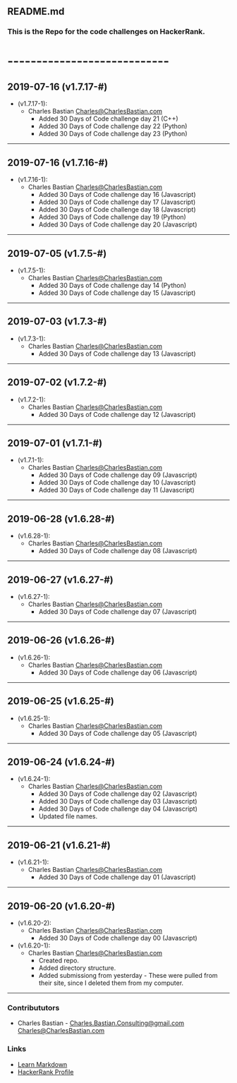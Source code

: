 ## README.md
### This is the Repo for the code challenges on HackerRank.
### 
# ----------------------------
## 2019-07-16 (v1.7.17-#)
- (v1.7.17-1):
    - Charles Bastian <Charles@CharlesBastian.com>
        - Added 30 Days of Code challenge day 21 (C++)
        - Added 30 Days of Code challenge day 22 (Python)
        - Added 30 Days of Code challenge day 23 (Python)
---
## 2019-07-16 (v1.7.16-#)
- (v1.7.16-1):
    - Charles Bastian <Charles@CharlesBastian.com>
        - Added 30 Days of Code challenge day 16 (Javascript)
        - Added 30 Days of Code challenge day 17 (Javascript)
        - Added 30 Days of Code challenge day 18 (Javascript)
        - Added 30 Days of Code challenge day 19 (Python)
        - Added 30 Days of Code challenge day 20 (Javascript)
---
## 2019-07-05 (v1.7.5-#)
- (v1.7.5-1):
    - Charles Bastian <Charles@CharlesBastian.com>
        - Added 30 Days of Code challenge day 14 (Python)
        - Added 30 Days of Code challenge day 15 (Javascript)
---
## 2019-07-03 (v1.7.3-#)
- (v1.7.3-1):
    - Charles Bastian <Charles@CharlesBastian.com>
        - Added 30 Days of Code challenge day 13 (Javascript)
---
## 2019-07-02 (v1.7.2-#)
- (v1.7.2-1):
    - Charles Bastian <Charles@CharlesBastian.com>
        - Added 30 Days of Code challenge day 12 (Javascript)
---
## 2019-07-01 (v1.7.1-#)
- (v1.7.1-1):
    - Charles Bastian <Charles@CharlesBastian.com>
        - Added 30 Days of Code challenge day 09 (Javascript)
        - Added 30 Days of Code challenge day 10 (Javascript)
        - Added 30 Days of Code challenge day 11 (Javascript)
---
## 2019-06-28 (v1.6.28-#)
- (v1.6.28-1):
    - Charles Bastian <Charles@CharlesBastian.com>
        - Added 30 Days of Code challenge day 08 (Javascript)
---
## 2019-06-27 (v1.6.27-#)
- (v1.6.27-1):
    - Charles Bastian <Charles@CharlesBastian.com>
        - Added 30 Days of Code challenge day 07 (Javascript)
---
## 2019-06-26 (v1.6.26-#)
- (v1.6.26-1):
    - Charles Bastian <Charles@CharlesBastian.com>
        - Added 30 Days of Code challenge day 06 (Javascript)
---
## 2019-06-25 (v1.6.25-#)
- (v1.6.25-1):
    - Charles Bastian <Charles@CharlesBastian.com>
        - Added 30 Days of Code challenge day 05 (Javascript)
---
## 2019-06-24 (v1.6.24-#)
- (v1.6.24-1):
    - Charles Bastian <Charles@CharlesBastian.com>
        - Added 30 Days of Code challenge day 02 (Javascript)
        - Added 30 Days of Code challenge day 03 (Javascript)
        - Added 30 Days of Code challenge day 04 (Javascript)
        - Updated file names.
---
## 2019-06-21 (v1.6.21-#)
- (v1.6.21-1):
    - Charles Bastian <Charles@CharlesBastian.com>
        - Added 30 Days of Code challenge day 01 (Javascript)
---
## 2019-06-20 (v1.6.20-#)
- (v1.6.20-2):
    - Charles Bastian <Charles@CharlesBastian.com>
        - Added 30 Days of Code challenge day 00 (Javascript)
- (v1.6.20-1):
    - Charles Bastian <Charles@CharlesBastian.com>
        - Created repo.
        - Added directory structure.
        - Added submissiong from yesterday - These were pulled from their site, since I deleted them from my computer.
---

### Contribututors ###

* Charles Bastian - <Charles.Bastian.Consulting@gmail.com> <Charles@CharlesBastian.com>


### Links ###

* [Learn Markdown](https://bitbucket.org/tutorials/markdowndemo)
* [HackerRank Profile](https://www.hackerrank.com/cbastian313)